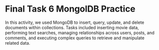 # Final Task 6 MongolDB Practice
In this activity, we used MongoDB to insert, query, update, and delete documents within collections. Tasks included inserting movie data, performing text searches, managing relationships across users, posts, and comments, and executing complex queries to retrieve and manipulate related data.
